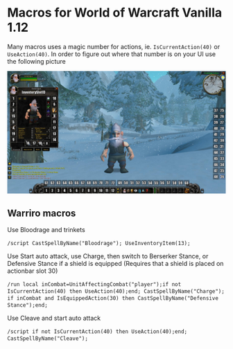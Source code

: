 # Macros for World of Warcraft Vanilla 1.12
Many macros uses a magic number for actions, ie. `IsCurrentAction(40)` or `UseAction(40)`. In order to figure out where that number is on your UI use the following picture

![WoW Actionbar Slotnumbers](https://github.com/DBFBlackbull/wow-macros/raw/master/img/wow-actionsbar-slotnumbers.jpg)


## Warriro macros
Use Bloodrage and trinkets
```
/script CastSpellByName("Bloodrage"); UseInventoryItem(13);
```
Use Start auto attack, use Charge, then switch to Berserker Stance, or Defensive Stance if a shield is equipped (Requires that a shield is placed on actionbar slot 30)
```
/run local inCombat=UnitAffectingCombat("player");if not IsCurrentAction(40) then UseAction(40);end; CastSpellByName("Charge"); if inCombat and IsEquippedAction(30) then CastSpellByName("Defensive Stance");end;
```
Use Cleave and start auto attack
```
/script if not IsCurrentAction(40) then UseAction(40);end; CastSpellByName("Cleave");
```
